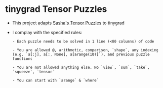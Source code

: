 # tinygrad Tensor Puzzles

- This project adapts [Sasha's Tensor Puzzles](https://github.com/srush/Tensor-Puzzles) to tinygrad

- I complay with the specified rules:

  ```
  - Each puzzle needs to be solved in 1 line (<80 columns) of code

  - You are allowed @, arithmetic, comparison, `shape`, any indexing (e.g. `a[:j], a[:, None], a[arange(10)]`), and previous puzzle functions

  - You are not allowed anything else. No `view`, `sum`, `take`, `squeeze`, `tensor`

  - You can start with `arange` & `where`
  ```
